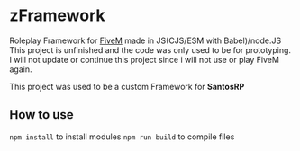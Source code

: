 # zFramework
Roleplay Framework for [FiveM](https://github.com/citizenfx/fivem) made in JS(CJS/ESM with Babel)/node.JS
This project is unfinished and the code was only used to be for prototyping. I will not update or continue this project since i will not use or play FiveM again.

This project was used to be a custom Framework for **SantosRP**


## How to use
`npm install` to install modules
`npm run build` to compile files
